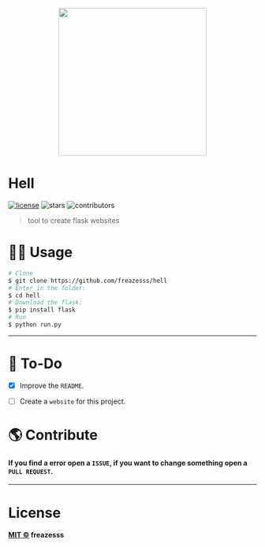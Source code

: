 <p align=center>
<img src='https://user-images.githubusercontent.com/60306241/81466305-f6d56400-91a6-11ea-963f-59b841c0c9af.png' width=300>
</p>

# Hell
[![license](https://img.shields.io/github/license/freazesss/hell.svg)](./LICENSE)
![stars](https://img.shields.io/github/stars/freazesss/hell.svg)
![contributors](https://img.shields.io/github/contributors/freazesss/hellsvg)
> tool to create flask websites

# 👨‍💻 Usage

```sh
# Clone
$ git clone https://github.com/freazesss/hell
# Enter in the folder:
$ cd hell
# Download the flask:
$ pip install flask
# Run
$ python run.py
```

______

# 🔧 To-Do

- [x] Improve the ``README``.
- [ ] Create a ``website`` for this project.



# 🌎 Contribute

#### If you find a error open a ``ISSUE``, if you want to change something open a ``PULL REQUEST``.

_____

# License
#### [MIT ©](./LICENSE) freazesss